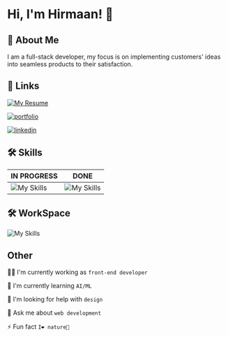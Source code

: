 # Hi, I'm Hirmaan! 👋

## 🚀 About Me

I am a full-stack developer, my focus is on implementing customers' ideas into seamless products to their satisfaction.

## 🔗 Links

[![My Resume](https://img.shields.io/badge/my_portfolio-000?style=for-the-badge&logo=ko-fi&logoColor=white)](https://github.com/HirmaanR/resume)

[![portfolio](https://img.shields.io/badge/my_portfolio-000?style=for-the-badge&logo=ko-fi&logoColor=white)](https://homepage-ten-khaki-12.vercel.app/)

[![linkedin](https://img.shields.io/badge/linkedin-0A66C2?style=for-the-badge&logo=linkedin&logoColor=white)](https://www.linkedin.com/in/hirmaan-rashidi/-70620736b)

## 🛠 Skills

| IN PROGRESS                                                                                           | DONE                                                                                                                                                                       |
| ----------------------------------------------------------------------------------------------------- | -------------------------------------------------------------------------------------------------------------------------------------------------------------------------- |
| ![My Skills](https://go-skill-icons.vercel.app/api/icons?i=nodejs,huggingface,numpy,ollama&perline=2) | ![My Skills](https://go-skill-icons.vercel.app/api/icons?i=html,css,javascript,react,nextjs,json,npm,python,django,djangorestframework,cs,dotnet,api,jwt,linux,&perline=4) |

## 🛠 WorkSpace

![My Skills](https://go-skill-icons.vercel.app/api/icons?i=linux,neovim,lazyvim,arch,hyprland,alacritty,bash,git,github,notion,obsidian&titles=true)

## Other

👩‍💻 I'm currently working as `front-end developer`

🧠 I'm currently learning `AI/ML`

🤔 I'm looking for help with `design`

💬 Ask me about `web development`

⚡️ Fun fact `I❤️ nature🌿`

